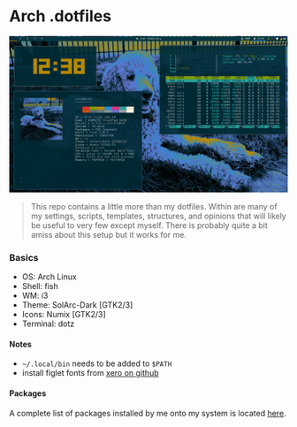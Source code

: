 # Arch .dotfiles

![Screenshot](scrot.png)

> This repo contains a little more than my dotfiles. Within are many of my settings, scripts, templates, structures, and opinions that will likely be useful to very few except myself. There is probably quite a bit amiss about this setup but it works for me.

### Basics
- OS: Arch Linux 
- Shell: fish 
- WM: i3 
- Theme: SolArc-Dark [GTK2/3] 
- Icons: Numix [GTK2/3] 
- Terminal: dotz 

#### Notes

- `~/.local/bin` needs to be added to `$PATH`
- install figlet fonts from [xero on github](https://github.com/xero/figlet-fonts)

#### Packages
A complete list of packages installed by me onto my system is located [here](https://github.com/cory-g/dots/tree/master/docs/Packages.md).
